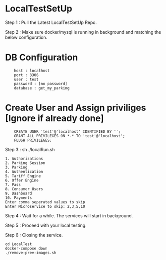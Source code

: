 # LocalTestSetUp

Step 1 : Pull the Latest LocalTestSetUp Repo.

Step 2 : Make sure docker/mysql is running in background and matching the below configuration.
    
   DB Configuration
   =================
        host : localhost
        port : 3306
        user : test
        password : [no password]
        database : get_my_parking
   
   Create User and Assign priviliges [Ignore if already done]
   ==========================================================
        CREATE USER 'test'@'localhost' IDENTIFIED BY '';
        GRANT ALL PRIVILEGES ON *.* TO 'test'@'localhost';
        FLUSH PRIVILEGES;

Step 3 : sh ./localRun.sh

    1. Authorizations 
    2. Parking Session 
    3. Parking 
    4. Authentication 
    5. Tariff Engine 
    6. Offer Engine 
    7. Pass 
    8. Consumer Users 
    9. Dashboard 
    10. Payments
    Enter comma seperated values to skip
    Enter Microservice to skip: 2,3,5,10
    
Step 4 : Wait for a while. The services will start in background.

Step 5 : Proceed with your local testing.

Step 6 : Closing the service.
  
    cd LocalTest
    docker-compose down
    ./remove-prev-images.sh
